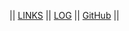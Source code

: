 || [LINKS](https://humama.github.io/os232/LINKS) || [LOG](https://humama.github.io/os232/TXT/mylog.txt) || [GitHub](https://github.com/humama/os232/) ||
